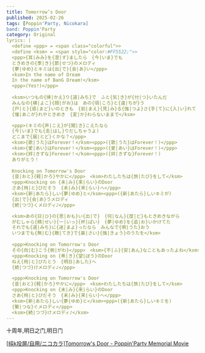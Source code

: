 ```yaml
---
title: Tomorrow’s Door
published: 2025-02-26
tags: [Poppin'Party, Nicokara]
band: Poppin'Party
category: Original
lyrics: |
  <define <ppp> = <span class="colorful">>
  <define <ksm> = <span style="color:#FF5522;">>
  <ppp>{耳|みみ}を{澄|す}ましたら　{今|いま}でも
  ときめきの{季|き}{節|せつ}のメロディ
  {夢|ゆめ}とキミは{出|で}{会|あ}い</ppp>
  <ksm>In the name of Dream
  In the name of BanG Dream!</ksm>
  <ppp>(Yes!)</ppp>
  
  <ksm>いつもの{帰|かえ}り{道|みち}で　ふと{気|き}が{付|つ}いたんだ
  みんなの{横|よこ}{顔|がお}は　あの{頃|ころ}と{違|ちが}う
  {戸|と}{惑|まど}いのときも　{前|まえ}{見|み}る{強|つよ}さ{手|て}に{入|い}れて
  {憧|あこが}れやときめき　{変|か}わらないままで</ksm>

  <ppp>(キミの{声|こえ}が{聞|き}こえたなら
  {今|いま}でも{走|はし}りだしちゃうよ)
  どこまで{届|とど}くかな？</ppp>
  <ksm>{歌|うた}はForever！</ksm><ppp>({歌|うた}はForever！)</ppp>
  <ksm>{愛|あい}はForever！</ksm><ppp>({愛|あい}はForever！)</ppp>
  <ksm>{絆|きずな}Forever！</ksm><ppp>({絆|きずな}Forever！)
  ありがとう！
  
  Knocking on Tomorrow's Door
  {音|おと}{軽|かろ}やかに</ppp>　<ksm>わたしたちは{旅|たび}をして</ksm>
  <ppp>Knocking on {未|み}{来|らい}のDoor
  さあ{飛|と}びだそう　{未|み}{来|らい}へ</ppp>
  <ksm>{新|あたら}しい{夢|ゆめ}と</ksm><ppp>({新|あたら}しいキミが)
  {出|で}{会|あ}うメロディ
  {続|つづ}くメロディ♪</ppp>

  <ksm>あの{日|ひ}の{思|おも}い{出|で}　{何|なん}{度|ど}もときめきながら
  がむしゃら{精|せい}{一|いっ}{杯|ぱい}　{夢|ゆめ}を{追|お}いかけてた
  それでも{道|みち}に{迷|まよ}ったなら　みんなで{唄|うた}おう
  いつまでも{無|む}{敵|てき}で{最|さい}{強|きょう}のうたを</ksm>
  
  <ppp>Knocking on Tomorrow's Door
  その{向|む}こう{側|がわ}</ppp>　<ksm>{不|ふ}{安|あん}なこともあったよね</ksm>
  <ppp>Knocking on {希|き}{望|ぼう}のDoor
  ねえ{飛|と}びたとう　{明日|あした}へ
  {続|つづ}けメロディ♪</ppp>

  <ppp>Knocking on Tomorrow's Door
  {音|おと}{軽|かろ}やかに</ppp>　<ksm>わたしたちは{旅|たび}をして</ksm>
  <ppp>Knocking on {未|み}{来|らい}のDoor
  さあ{飛|と}びだそう　{未|み}{来|らい}へ</ppp>
  <ksm>{新|あたら}しい{夢|ゆめ}と</ksm><ppp>({新|あたら}しいキミを)
  {繋|つな}ぐメロディ</ppp>
  <ksm>{続|つづ}けメロディ♪</ksm>
---
```

十周年,明日之门,明日门

<summary>
    <a href="https://www.bilibili.com/video/BV1GejnzBEur/">
        [纯k投屏/自用/ニコカラ]Tomorrow's Door - Poppin'Party Memorial Movie
    </a>
</summary>
